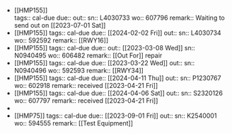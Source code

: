 - [[HMP155]]  
  tags:: cal-due
  due::
  out::
  sn:: L4030733
  wo:: 607796
  remark:: Waiting to send out on [[2023-07-01 Sat]]
- [[HMP155]] 
  tags:: cal-due
  due:: [[2024-02-02 Fri]]
  out::
  sn:: L4030734
  wo:: 592592
  remark:: [[RWY16]]
- [[HMP155]] 
  tags:: cal-due
  due::
  out:: [[2023-03-08 Wed]]
  sn:: N0940495
  wo:: 606482
  remark:: [[Out For]] repair
- [[HMP155]] 
  tags:: cal-due
  due:: [[2023-03-22 Wed]]
  out::
  sn:: N0940496
  wo:: 592593
  remark:: [[RWY34]]
- [[HMP155]] 
  tags:: cal-due
  due:: [[2024-04-11 Thu]]
  out:: 
  sn:: P1230767
  wo:: 602918
  remark:: received [[2023-04-21 Fri]]
- [[HMP155]] 
  tags:: cal-due
  due:: [[2024-04-06 Sat]]
  out:: 
  sn:: S2320126
  wo:: 607797
  remark:: received [[2023-04-21 Fri]]
-
- [[HMP75]] 
  tags:: cal-due
  due:: [[2023-09-01 Fri]]
  out::
  sn:: K2540001
  wo:: 594555
  remark:: [[Test Equipment]]
